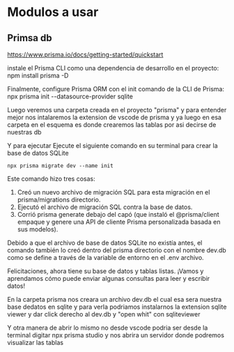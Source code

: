 # Modulos a usar
## Primsa db
https://www.prisma.io/docs/getting-started/quickstart

instale el Prisma CLI como una dependencia de desarrollo en el proyecto:
    npm install prisma -D

Finalmente, configure Prisma ORM con el init comando de la CLI de Prisma:
    npx prisma init --datasource-provider sqlite

Luego veremos una carpeta creada en el proyecto "prisma" y para entender mejor nos intalaremos la extension de vscode de prisma
y ya luego en esa carpeta en el esquema es donde crearemos las tablas por asi decirse de nuestras db

Y para ejecutar Ejecute el siguiente comando en su terminal para crear la base de datos SQLite

    npx prisma migrate dev --name init

Este comando hizo tres cosas:

1. Creó un nuevo archivo de migración SQL para esta migración en el prisma/migrations directorio.
2. Ejecutó el archivo de migración SQL contra la base de datos.
3. Corrió prisma generate debajo del capó (que instaló el @prisma/client empaque y genere una API de cliente Prisma personalizada basada en sus modelos).

Debido a que el archivo de base de datos SQLite no existía antes, el comando también lo creó dentro del prisma directorio con el nombre dev.db como se define a través de la variable de entorno en el .env archivo.

Felicitaciones, ahora tiene su base de datos y tablas listas. ¡Vamos y aprendamos cómo puede enviar algunas consultas para leer y escribir datos!

En la carpeta prisma nos creara un archivo dev.db el cual esa sera nuestra base dedatos en sqlite y para verla podriamos instalarnos la extension 
sqlite viewer
y dar click derecho al dev.db y "open whit" con sqliteviewer

Y otra manera de abrir lo mismo no desde vscode podria ser desde la terminal digitar
    npx prisma studio 
y nos abrira un servidor donde podremos visualizar las tablas